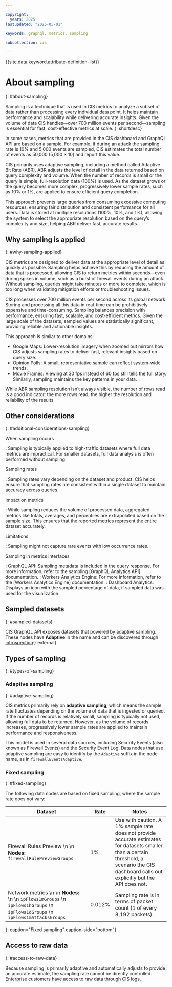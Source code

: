 ```yaml
---

copyright:
  years: 2025
lastupdated: "2025-05-01"

keywords: graphql, metrics, sampling

subcollection: cis

---
```


{{site.data.keyword.attribute-definition-list}}

# About sampling
{: #about-sampling}

Sampling is a technique that is used in CIS metrics to analyze a subset of data rather than processing every individual data point. It helps maintain performance and scalability while delivering accurate insights. Given the volume of data CIS handles—over 700 million events per second—sampling is essential for fast, cost-effective metrics at scale.
{: shortdesc}

In some cases, metrics that are provided in the CIS dashboard and GraphQL API are based on a sample. For example, if during an attack the sampling rate is 10% and 5,000 events are sampled, CIS estimates the total number of events as 50,000 (5,000 × 10) and report this value.

CIS primarily uses adaptive sampling, including a method called Adaptive Bit Rate (ABR). ABR adjusts the level of detail in the data returned based on query complexity and volume. When the number of records is small or the query is simple, full-resolution data (100%) is used. As the dataset grows or the query becomes more complex, progressively lower sample rates, such as 10% or 1%, are applied to ensure efficient query completion.

This approach prevents large queries from consuming excessive computing resources, ensuring fair distribution and consistent performance for all users. Data is stored at multiple resolutions (100%, 10%, and 1%), allowing the system to select the appropriate resolution based on the query’s complexity and size, helping ABR deliver fast, accurate results.
 
## Why sampling is applied
{: #why-sampling-applied} 

CIS metrics are designed to deliver data at the appropriate level of detail as quickly as possible. Sampling helps achieve this by reducing the amount of data that is processed, allowing CIS to return metrics within seconds—even during spikes in volume, such as a burst of firewall events during an attack. Without sampling, queries might take minutes or more to complete, which is too long when validating mitigation efforts or troubleshooting issues.

CIS processes over 700 million events per second across its global network. Storing and processing all this data in real-time can be prohibitively expensive and time-consuming. Sampling balances precision with performance, ensuring fast, scalable, and cost-efficient metrics. Given the large scale of the datasets, sampled values are statistically significant, providing reliable and actionable insights.

This approach is similar to other domains:

* Google Maps: Lower-resolution imagery when zoomed out mirrors how CIS adjusts sampling rates to deliver fast, relevant insights based on query size.
* Opinion Polls: A small, representative sample can reflect system-wide trends.
* Movie Frames: Viewing at 30 fps instead of 60 fps still tells the full story. Similarly, sampling maintains the key patterns in your data.

While ABR sampling resolution isn’t always visible, the number of rows read is a good indicator: the more rows read, the higher the resolution and reliability of the results.

## Other considerations
{: #additional-considerations-sampling}
 
When sampling occurs

:   Sampling is typically applied to high-traffic datasets where full data metrics are impractical.
    For smaller datasets, full data analysis is often performed without sampling.

Sampling rates

:   Sampling rates vary depending on the dataset and product. CIS helps ensure that sampling rates are consistent within a single dataset to maintain accuracy across queries.

Impact on metrics

:   While sampling reduces the volume of processed data, aggregated metrics like totals, averages, and percentiles are extrapolated based on the sample size. This ensures that the reported metrics represent the entire dataset accurately.

Limitations

:   Sampling might not capture rare events with low occurrence rates.

Sampling in metrics interfaces

:   GraphQL API: Sampling metadata is included in the query response. For more information, refer to the sampling [GraphQL Analytics API] documentation.
:   Workers Analytics Engine: For more information, refer to the [Workers Analytics Engine] documentation.
:   Dashboard Analytics: Displays an icon with the sampled percentage of data, if sampled data was used for the visualization.

## Sampled datasets
{: #sampled-datasets}

CIS GraphQL API exposes datasets that powered by adaptive sampling. These nodes have **Adaptive** in the name and can be discovered through [introspection](https://graphql.org/learn/introspection/){: external}. 

## Types of sampling
{: #types-of-sampling}

### Adaptive sampling
{: #adaptive-sampling}

CIS metrics primarily rely on **adaptive sampling**, which means the sample rate fluctuates depending on the volume of data that is ingested or queried. If the number of records is relatively small, sampling is typically not used, allowing full data to be returned. However, as the volume of records increases, progressively lower sample rates are applied to maintain performance and responsiveness.

This model is used in several data sources, including Security Events (also known as Firewall Events) and the Security Event Log. Data nodes that use adaptive sampling are easy to identify by the `Adaptive` suffix in the node name, as in `firewallEventsAdaptive`.

### Fixed sampling
{: #fixed-sampling}

The following data nodes are based on fixed sampling, where the sample rate does not vary:

| Dataset | Rate | Notes  |
| ----- | ----- | ----- |  
| Firewall Rules Preview \n \n **Nodes:** `firewallRulePreviewGroups` | 1% | Use with caution. A 1% sample rate does not provide accurate estimates for datasets smaller than a certain threshold, a scenario the CIS dashboard calls out explicitly but the API does not. |
| Network metrics \n \n **Nodes:** \n \n `ipFlows1mGroups` \n `ipFlows1hGroups` \n `ipFlows1dGroups` \n `ipFlows1mAttacksGroups`| 0.012% | Sampling rate is in terms of packet count (1 of every 8,192 packets). |   
{: caption="Fixed sampling" caption-side="bottom"}   

## Access to raw data
{: #access-to-raw-data}

Because sampling is primarily adaptive and automatically adjusts to provide an accurate estimate, the sampling rate cannot be directly controlled. Enterprise customers have access to raw data through [CIS logs](/docs/cis?topic=cis-logpush).
